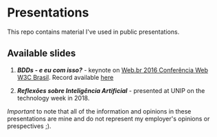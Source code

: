 # Presentations
 This repo contains material I've used in public presentations.

## Available slides

1. ___BDDs - e eu com isso?___ - keynote on [Web.br 2016 Conferência Web W3C Brasil](https://r.search.yahoo.com/_ylt=AwrE18zXP.Nf0BoAWTvz6Qt.;_ylu=Y29sbwNiZjEEcG9zAzQEdnRpZAMEc2VjA3Ny/RV=2/RE=1608757335/RO=10/RU=https%3a%2f%2fconferenciaweb.w3c.br%2f2016%2f/RK=2/RS=qERgOIiF.j_s1MJMa2yptKdkd3g-). Record available [here](https://www.youtube.com/watch?v=xpYe7Nj_gAY)

1. ___Reflexões sobre Inteligência Artificial___ - presented at UNIP on the technology week in 2018.
 
 *Important* to note that all of the information and opinions in these presentations are mine and do not represent my employer's opinions or prespectives ;).
